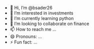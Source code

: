 - 👋 Hi, I’m @bsader26
- 👀 I’m interested in investments
- 🌱 I’m currently learning python
- 💞️ I’m looking to collaborate on finance
- 📫 How to reach me ...
- 😄 Pronouns: ...
- ⚡ Fun fact: ...

<!---
bsader26/bsader26 is a ✨ special ✨ repository because its `README.md` (this file) appears on your GitHub profile.
You can click the Preview link to take a look at your changes.
--->
